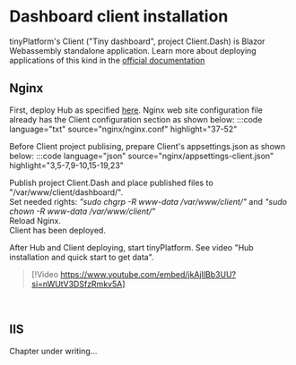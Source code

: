 # Dashboard client installation
  
tinyPlatform's Client ("Tiny dashboard", project Client.Dash) is Blazor Webassembly standalone application. Learn more about deploying applications of this kind in the [official documentation](https://learn.microsoft.com/en-us/aspnet/core/blazor/host-and-deploy/webassembly?view=aspnetcore-8.0#standalone-deployment) 
<br/>

## Nginx

First, deploy Hub as specified [here](/installation/hub.html). Nginx web site configuration file already has the Client configuration section as shown below:
:::code language="txt" source="nginx/nginx.conf" highlight="37-52"
<br />

Before Client project publising, prepare Client's appsettings.json as shown below:
:::code language="json" source="nginx/appsettings-client.json" highlight="3,5-7,9-10,15-19,23"

Publish project Client.Dash and place published files to "/var/www/client/dashboard/".\
Set needed rights: *"sudo chgrp -R www-data /var/www/client/"* and *"sudo chown -R www-data /var/www/client/"*\
Reload Nginx.\
Client has been deployed.
<br />

After Hub and Client deploying, start tinyPlatform. See video "Hub installation and quick start to get data".
> [!Video https://www.youtube.com/embed/jkAjIlBb3UU?si=nWUtV3DSfzRmkv5A]
<br />

## IIS
Chapter under writing...

